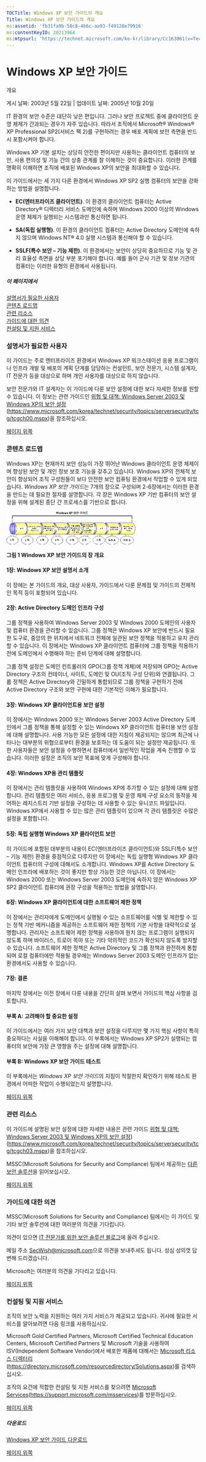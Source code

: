 ```yaml
---
TOCTitle: Windows XP 보안 가이드의 개요
Title: Windows XP 보안 가이드의 개요
ms:assetid: 'fb31fa9b-58c8-4b6c-aa93-f49128e79916'
ms:contentKeyID: 20213964
ms:mtpsurl: 'https://technet.microsoft.com/ko-kr/library/Cc163061(v=TechNet.10)'
---
```


Windows XP 보안 가이드
======================

개요

게시 날짜: 2003년 5월 22일 | 업데이트 날짜: 2005년 10월 20일

IT 환경의 보안 수준은 대단히 낮은 편입니다. 그러나 보안 프로젝트 중에 클라이언트 운영 체제가 간과되는 경우가 자주 있습니다. 따라서 조직에서 Microsoft® Windows® XP Professional SP2(서비스 팩 2)를 구현하려는 경우 배포 계획에 보안 측면을 반드시 포함시켜야 합니다.

Windows XP 기본 설치는 상당히 안전한 편이지만 사용하는 클라이언트 컴퓨터의 보안, 사용 편의성 및 기능 간의 상충 관계를 잘 이해하는 것이 중요합니다. 이러한 관계를 명확히 이해하면 조직에 배포된 Windows XP의 보안을 최대화할 수 있습니다.

이 가이드에서는 세 가지 다른 환경에서 Windows XP SP2 실행 컴퓨터의 보안을 강화하는 방법을 설명합니다.

-   **EC(엔터프라이즈 클라이언트)**. 이 환경의 클라이언트 컴퓨터는 Active Directory® 디렉터리 서비스 도메인에 속하며 Windows 2000 이상의 Windows 운영 체제가 실행되는 시스템과만 통신하면 됩니다.

-   **SA(독립 실행형)**. 이 환경의 클라이언트 컴퓨터는 Active Directory 도메인에 속하지 않으며 Windows NT® 4.0 실행 시스템과 통신해야 할 수 있습니다.

-   **SSLF(특수 보안 – 기능 제한)**. 이 환경에서는 보안이 상당히 중요하므로 기능 및 관리 효율성 측면을 상당 부분 포기해야 합니다. 예를 들어 군사 기관 및 정보 기관의 컴퓨터는 이러한 유형의 환경에서 사용됩니다.

##### 이 페이지에서

[](#eeaa)[설명서가 필요한 사용자](#eeaa)  
[](#edaa)[콘텐츠 로드맵](#edaa)  
[](#ecaa)[관련 리소스](#ecaa)  
[](#ebaa)[가이드에 대한 의견](#ebaa)  
[](#eaaa)[컨설팅 및 지원 서비스](#eaaa)

### 설명서가 필요한 사용자

이 가이드는 주로 엔터프라이즈 환경에서 Windows XP 워크스테이션 응용 프로그램이나 인프라 개발 및 배포의 계획 단계를 담당하는 컨설턴트, 보안 전문가, 시스템 설계자, IT 전문가 등을 대상으로 하며 개인 사용자를 대상으로 하지 않습니다.

보안 전문가와 IT 설계자는 이 가이드에 다룬 보안 설정에 대한 보다 자세한 정보를 원할 수 있습니다. 이 정보는 관련 가이드인 [위협 및 대책: Windows Server 2003 및 Windows XP의 보안 설정](https://www.microsoft.com/korea/technet/security/topics/serversecurity/tcg/tcgch00.mspx)(https://www.microsoft.com/korea/technet/security/topics/serversecurity/tcg/tcgch00.mspx)을 참조하십시오.

[](#mainsection)[페이지 위쪽](#mainsection)

### 콘텐츠 로드맵

Windows XP는 현재까지 보안 성능이 가장 뛰어난 Windows 클라이언트 운영 체제이며 향상된 보안 및 개인 정보 보호 기능을 갖추고 있습니다. Windows XP의 전체적 보안이 향상되어 조직 구성원들이 보다 안전한 보안 컴퓨팅 환경에서 작업할 수 있게 되었습니다. *Windows XP 보안 가이드*는 7개의 장으로 구성되며 2-6장에서는 이러한 환경을 만드는 데 필요한 절차를 설명합니다. 각 장은 Windows XP 기반 컴퓨터의 보안 설정을 위해 설계된 종단 간 프로세스를 기반으로 합니다.

[![](images/Cc163061.default1(ko-kr,TechNet.10).gif)](https://technet.microsoft.com/ko-kr/cc163061.default1_big(ko-kr,technet.10).gif)

**그림 1 Windows XP 보안 가이드의 장 개요**

#### 1장: Windows XP 보안 설명서 소개

이 장에는 본 가이드의 개요, 대상 사용자, 가이드에서 다룬 문제점 및 가이드의 전체적인 목적 등이 포함되어 있습니다.

#### 2장: Active Directory 도메인 인프라 구성

그룹 정책을 사용하여 Windows Server 2003 및 Windows 2000 도메인의 사용자 및 컴퓨터 환경을 관리할 수 있습니다. 그룹 정책은 Windows XP 보안에 반드시 필요한 도구로, 중앙의 한 위치에서 네트워크 전체에 일관된 보안 정책을 적용하고 유지 관리할 수 있습니다. 이 장에서는 Windows XP 클라이언트 컴퓨터에 그룹 정책을 적용하기 전에 도메인에서 수행해야 하는 준비 단계에 대해 설명합니다.

그룹 정책 설정은 도메인 컨트롤러의 GPO(그룹 정책 개체)에 저장되며 GPO는 Active Directory 구조의 컨테이너, 사이트, 도메인 및 OU(조직 구성 단위)와 연결됩니다. 그룹 정책은 Active Directory와 긴밀하게 통합되므로 그룹 정책을 구현하기 전에 Active Directory 구조와 보안 구현에 대한 기본적인 이해가 필요합니다.

#### 3장: Windows XP 클라이언트용 보안 설정

이 장에서는 Windows 2000 또는 Windows Server 2003 Active Directory 도메인에서 그룹 정책을 통해 설정할 수 있는 Windows XP 클라이언트 컴퓨터용 보안 설정에 대해 설명합니다. 사용 가능한 모든 설정에 대한 지침이 제공되지는 않으며 최근에 나타나는 대부분의 위협으로부터 환경을 보호하는 데 도움이 되는 설정만 제공됩니다. 또한 사용자들은 보안 설정을 수행하면서 컴퓨터에서 일반적인 작업을 계속 진행할 수 있습니다. 이러한 설정은 조직의 보안 목표에 맞게 구성해야 합니다.

#### 4장: Windows XP용 관리 템플릿

이 장에서는 관리 템플릿을 사용하여 Windows XP에 추가할 수 있는 설정에 대해 설명합니다. 관리 템플릿은 여러 서비스, 응용 프로그램 및 운영 체제 구성 요소의 동작을 제어하는 레지스트리 기반 설정을 구성하는 데 사용할 수 있는 유니코드 파일입니다. Windows XP에서 사용할 수 있는 많은 관리 템플릿이 있으며 각 관리 템플릿은 수많은 설정을 포함합니다.

#### 5장: 독립 실행형 Windows XP 클라이언트 보안

이 가이드에 포함된 대부분의 내용이 EC(엔터프라이즈 클라이언트)와 SSLF(특수 보안 – 기능 제한) 환경을 중점적으로 다루지만 이 장에서는 독립 실행형 Windows XP 클라이언트 컴퓨터의 구성에 대해서도 소개합니다. Windows XP를 Active Directory 도메인 인프라에 배포하는 것이 좋지만 항상 가능한 것은 아닙니다. 이 장에서는 Windows 2000 또는 Windows Server 2003 도메인에 속하지 않은 Windows XP SP2 클라이언트 컴퓨터에 권장 구성을 적용하는 방법을 설명합니다.

#### 6장: Windows XP 클라이언트에 대한 소프트웨어 제한 정책

이 장에서는 관리자에게 도메인에서 실행될 수 있는 소프트웨어를 식별 및 제한할 수 있는 정책 기반 메커니즘을 제공하는 소프트웨어 제한 정책의 기본 사항을 대략적으로 설명합니다. 관리자는 소프트웨어 제한 정책을 사용하여 원치 않는 프로그램이 실행되지 않도록 하며 바이러스, 트로이 목마 또는 기타 악의적인 코드가 확산되지 않도록 방지할 수 있습니다. 소프트웨어 제한 정책은 Active Directory 및 그룹 정책과 완전하게 통합되며 로컬 컴퓨터에만 적용될 경우에는 Windows Server 2003 도메인 인프라가 없는 환경에서도 사용할 수 있습니다.

#### 7장: 결론

마지막 장에서는 이전 장에서 다룬 내용을 간단히 살펴 보면서 가이드의 핵심 사항을 검토합니다.

#### 부록 A: 고려해야 할 중요한 설정

이 가이드에서는 여러 가지 보안 대책과 보안 설정을 다루지만 몇 가지 핵심 사항이 특히 중요하다는 사실을 이해해야 합니다. 이 부록에서는 Windows XP SP2가 실행되는 컴퓨터의 보안에 가장 큰 영향을 주는 설정에 대해 설명합니다.

#### 부록 B: Windows XP 보안 가이드 테스트

이 부록에서는 *Windows XP 보안 가이드*의 지침이 적절한지 확인하기 위해 테스트 환경에서 어떠한 작업이 수행되었는지 설명합니다.

[](#mainsection)[페이지 위쪽](#mainsection)

### 관련 리소스

이 가이드에 설명된 보안 설정에 대한 자세한 내용은 관련 가이드 [위협 및 대책: Windows Server 2003 및 Windows XP의 보안 설정](https://go.microsoft.com/fwlink/?linkid=15159))(https://www.microsoft.com/korea/technet/security/topics/serversecurity/tcg/tcgch03.mspx)을 참조하십시오.

MSSC(Microsoft Solutions for Security and Compliance) 팀에서 제공하는 [다른 보안 솔루션](https://www.microsoft.com/technet/community/columns/sectip/st0805.mspx)을 읽어보십시오.

[](#mainsection)[페이지 위쪽](#mainsection)

### 가이드에 대한 의견

MSSC(Microsoft Solutions for Security and Compliance) 팀에서는 이 가이드 및 기타 보안 솔루션에 대한 여러분의 의견을 기다립니다.

의견이 있으면 [IT 전문가를 위한 보안 솔루션 블로그](https://blogs.technet.com/secguide)에 올려 주십시오.

메일 주소 [SecWish@microsoft.com](mailto:secwish@microsoft.com?subject=windows%20xp%20security%20guide)으로 의견을 보내주셔도 됩니다. 성심 성의껏 답변해 드리겠습니다.

Microsoft는 여러분의 의견을 기다리고 있습니다.

[](#mainsection)[페이지 위쪽](#mainsection)

### 컨설팅 및 지원 서비스

조직의 보안 노력을 지원하는 여러 가지 서비스가 제공되고 있습니다. 귀사에 필요한 서비스를 알아보려면 다음 링크를 사용하십시오.

Microsoft Gold Certified Partners, Microsoft Certified Technical Education Centers, Microsoft Certified Partners 및 Microsoft 기술을 사용하여 ISV(Independent Software Vendor)에서 배포한 제품에 대해서는 [Microsoft 리소스 디렉터리](https://directory.microsoft.com/resourcedirectory/solutions.aspx)(https://directory.microsoft.com/resourcedirectory/Solutions.aspx)를 검색하십시오.

조직의 요건에 적합한 컨설팅 및 지원 서비스를 찾으려면 [Microsoft Services](https://support.microsoft.com/msservices)(https://support.microsoft.com/msservices)를 방문하십시오.

[](#mainsection)[페이지 위쪽](#mainsection)

##### 다운로드

[Windows XP 보안 가이드 다운로드](https://go.microsoft.com/fwlink/?linkid=14840)

[](#mainsection)[페이지 위쪽](#mainsection)
